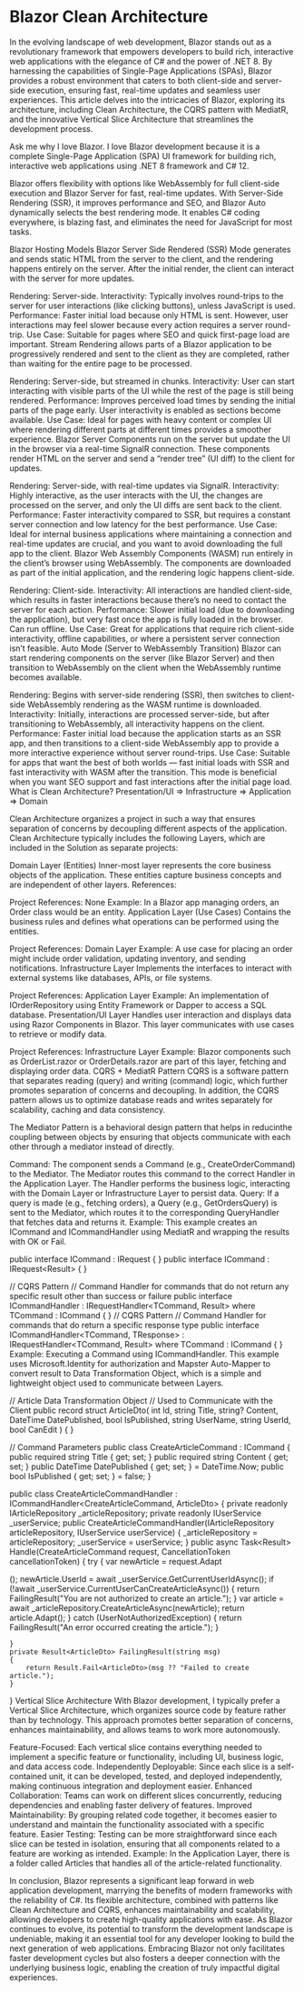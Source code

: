 # Blazor Clean Architecture

In the evolving landscape of web development, Blazor stands out as a revolutionary framework that empowers developers to build rich, interactive web applications with the elegance of C# and the power of .NET 8. By harnessing the capabilities of Single-Page Applications (SPAs), Blazor provides a robust environment that caters to both client-side and server-side execution, ensuring fast, real-time updates and seamless user experiences. This article delves into the intricacies of Blazor, exploring its architecture, including Clean Architecture, the CQRS pattern with MediatR, and the innovative Vertical Slice Architecture that streamlines the development process.

Ask me why I love Blazor.
I love Blazor development because it is a complete Single-Page Application (SPA) UI framework for building rich, interactive web applications using .NET 8 framework and C# 12.

Blazor offers flexibility with options like WebAssembly for full client-side execution and Blazor Server for fast, real-time updates. With Server-Side Rendering (SSR), it improves performance and SEO, and Blazor Auto dynamically selects the best rendering mode. It enables C# coding everywhere, is blazing fast, and eliminates the need for JavaScript for most tasks.

Blazor Hosting Models
Blazor Server Side Rendered (SSR) Mode generates and sends static HTML from the server to the client, and the rendering happens entirely on the server. After the initial render, the client can interact with the server for more updates.

Rendering: Server-side.
Interactivity: Typically involves round-trips to the server for user interactions (like clicking buttons), unless JavaScript is used.
Performance: Faster initial load because only HTML is sent. However, user interactions may feel slower because every action requires a server round-trip.
Use Case: Suitable for pages where SEO and quick first-page load are important.
Stream Rendering allows parts of a Blazor application to be progressively rendered and sent to the client as they are completed, rather than waiting for the entire page to be processed.

Rendering: Server-side, but streamed in chunks.
Interactivity: User can start interacting with visible parts of the UI while the rest of the page is still being rendered.
Performance: Improves perceived load times by sending the initial parts of the page early. User interactivity is enabled as sections become available.
Use Case: Ideal for pages with heavy content or complex UI where rendering different parts at different times provides a smoother experience.
Blazor Server Components run on the server but update the UI in the browser via a real-time SignalR connection. These components render HTML on the server and send a “render tree” (UI diff) to the client for updates.

Rendering: Server-side, with real-time updates via SignalR.
Interactivity: Highly interactive, as the user interacts with the UI, the changes are processed on the server, and only the UI diffs are sent back to the client.
Performance: Faster interactivity compared to SSR, but requires a constant server connection and low latency for the best performance.
Use Case: Ideal for internal business applications where maintaining a connection and real-time updates are crucial, and you want to avoid downloading the full app to the client.
Blazor Web Assembly Components (WASM) run entirely in the client’s browser using WebAssembly. The components are downloaded as part of the initial application, and the rendering logic happens client-side.

Rendering: Client-side.
Interactivity: All interactions are handled client-side, which results in faster interactions because there’s no need to contact the server for each action.
Performance: Slower initial load (due to downloading the application), but very fast once the app is fully loaded in the browser. Can run offline.
Use Case: Great for applications that require rich client-side interactivity, offline capabilities, or where a persistent server connection isn’t feasible.
Auto Mode (Server to WebAssembly Transition) Blazor can start rendering components on the server (like Blazor Server) and then transition to WebAssembly on the client when the WebAssembly runtime becomes available.

Rendering: Begins with server-side rendering (SSR), then switches to client-side WebAssembly rendering as the WASM runtime is downloaded.
Interactivity: Initially, interactions are processed server-side, but after transitioning to WebAssembly, all interactivity happens on the client.
Performance: Faster initial load because the application starts as an SSR app, and then transitions to a client-side WebAssembly app to provide a more interactive experience without server round-trips.
Use Case: Suitable for apps that want the best of both worlds — fast initial loads with SSR and fast interactivity with WASM after the transition. This mode is beneficial when you want SEO support and fast interactions after the initial page load.
What is Clean Architecture?
Presentation/UI => Infrastructure => Application => Domain

Clean Architecture organizes a project in such a way that ensures separation of concerns by decoupling different aspects of the application. Clean Architecture typically includes the following Layers, which are included in the Solution as separate projects:

Domain Layer (Entities)
Inner-most layer represents the core business objects of the application. These entities capture business concepts and are independent of other layers.
References:

Project References: None
Example: In a Blazor app managing orders, an Order class would be an entity.
Application Layer (Use Cases)
Contains the business rules and defines what operations can be performed using the entities.

Project References: Domain Layer
Example: A use case for placing an order might include order validation, updating inventory, and sending notifications.
Infrastructure Layer
Implements the interfaces to interact with external systems like databases, APIs, or file systems.

Project References: Application Layer
Example: An implementation of IOrderRepository using Entity Framework or Dapper to access a SQL database.
Presentation/UI Layer
Handles user interaction and displays data using Razor Components in Blazor. This layer communicates with use cases to retrieve or modify data.

Project References: Infrastructure Layer
Example: Blazor components such as OrderList.razor or OrderDetails.razor are part of this layer, fetching and displaying order data.
CQRS + MediatR Pattern
CQRS is a software pattern that separates reading (query) and writing (command) logic, which further promotes separation of concerns and decoupling. In addition, the CQRS pattern allows us to optimize database reads and writes separately for scalability, caching and data consistency.

The Mediator Pattern is a behavioral design pattern that helps in reducinthe coupling between objects by ensuring that objects communicate with each other through a mediator instead of directly.


Command: The component sends a Command (e.g., CreateOrderCommand) to the Mediator. The Mediator routes this command to the correct Handler in the Application Layer. The Handler performs the business logic, interacting with the Domain Layer or Infrastructure Layer to persist data.
Query: If a query is made (e.g., fetching orders), a Query (e.g., GetOrdersQuery) is sent to the Mediator, which routes it to the corresponding QueryHandler that fetches data and returns it.
Example: This example creates an ICommand and ICommandHandler using MediatR and wrapping the results with OK or Fail.

public interface ICommand : IRequest<Result>
{
}
public interface ICommand<TResponse> : IRequest<Result<TResponse>>
{
}

// CQRS Pattern
// Command Handler for commands that do not return any specific result other than success or failure
public interface ICommandHandler<TCommand> : IRequestHandler<TCommand, Result>
    where TCommand : ICommand
{
}
// CQRS Pattern
// Command Handler for commands that do return a specific response type
public interface ICommandHandler<TCommand, TResponse> : IRequestHandler<TCommand, Result<TResponse>>
    where TCommand : ICommand<TResponse>
{
}
Example: Executing a Command using ICommandHandler. This example uses Microsoft.Identity for authorization and Mapster Auto-Mapper to convert result to Data Transformation Object, which is a simple and lightweight object used to communicate between Layers.

// Article Data Transformation Object
// Used to Communicate with the Client
public record struct ArticleDto(
    int Id,
    string Title,
    string? Content,
    DateTime DatePublished,
    bool IsPublished,
    string UserName,
    string UserId,
    bool CanEdit
)
{ }

// Command Parameters
public class CreateArticleCommand : ICommand<ArticleDto>
{
    public required string Title { get; set; }
    public required string Content { get; set; }
    public DateTime DatePublished { get; set; } = DateTime.Now;
    public bool IsPublished { get; set; } = false;
}

public class CreateArticleCommandHandler : ICommandHandler<CreateArticleCommand, ArticleDto>
{
    private readonly IArticleRepository _articleRepository;
    private readonly IUserService _userService;
    public CreateArticleCommandHandler(IArticleRepository articleRepository, IUserService userService)
    {
        _articleRepository = articleRepository;
        _userService = userService;
    }
    public async Task<Result<ArticleDto>> Handle(CreateArticleCommand request, CancellationToken cancellationToken)
    {
        try
        {
            var newArticle = request.Adapt<Article>();
            newArticle.UserId = await _userService.GetCurrentUserIdAsync();
            if (!await _userService.CurrentUserCanCreateArticleAsync())
            {
                return FailingResult("You are not authorized to create an article.");
            }
            var article = await _articleRepository.CreateArticleAsync(newArticle);
            return article.Adapt<ArticleDto>();
        }
        catch (UserNotAuthorizedException)
        {
            return FailingResult("An error occurred creating the article.");
        }

    }
    private Result<ArticleDto> FailingResult(string msg)
    {
        return Result.Fail<ArticleDto>(msg ?? "Failed to create article.");
    }
}
Vertical Slice Architecture
With Blazor development, I typically prefer a Vertical Slice Architecture, which organizes source code by feature rather than by technology. This approach promotes better separation of concerns, enhances maintainability, and allows teams to work more autonomously.


Feature-Focused: Each vertical slice contains everything needed to implement a specific feature or functionality, including UI, business logic, and data access code.
Independently Deployable: Since each slice is a self-contained unit, it can be developed, tested, and deployed independently, making continuous integration and deployment easier.
Enhanced Collaboration: Teams can work on different slices concurrently, reducing dependencies and enabling faster delivery of features.
Improved Maintainability: By grouping related code together, it becomes easier to understand and maintain the functionality associated with a specific feature.
Easier Testing: Testing can be more straightforward since each slice can be tested in isolation, ensuring that all components related to a feature are working as intended.
Example: In the Application Layer, there is a folder called Articles that handles all of the article-related functionality.


In conclusion, Blazor represents a significant leap forward in web application development, marrying the benefits of modern frameworks with the reliability of C#. Its flexible architecture, combined with patterns like Clean Architecture and CQRS, enhances maintainability and scalability, allowing developers to create high-quality applications with ease. As Blazor continues to evolve, its potential to transform the development landscape is undeniable, making it an essential tool for any developer looking to build the next generation of web applications. Embracing Blazor not only facilitates faster development cycles but also fosters a deeper connection with the underlying business logic, enabling the creation of truly impactful digital experiences.
